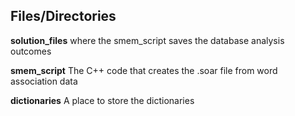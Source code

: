 ## Files/Directories

**solution_files** where the smem_script saves the database analysis outcomes

**smem_script** The C++ code that creates the .soar file from word association data

**dictionaries** A place to store the dictionaries
